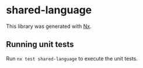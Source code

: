 # shared-language

This library was generated with [Nx](https://nx.dev).

## Running unit tests

Run `nx test shared-language` to execute the unit tests.
